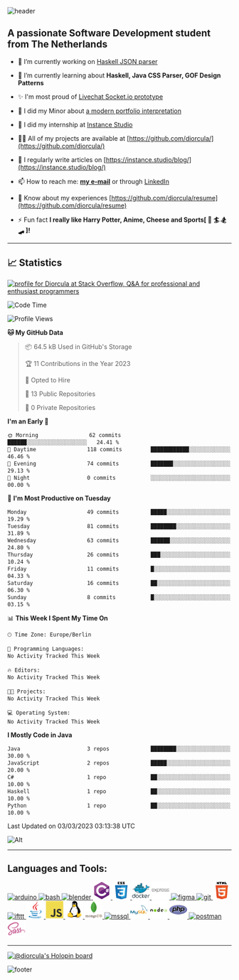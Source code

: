 ![header](https://capsule-render.vercel.app/api?height=190&type=waving&color=6272a4&section=header&&text=Hi%20👋,%20I'm%20Diorcula&fontColor=f8f8f2&fontSize=40)

<h2>A passionate Software Development student from The Netherlands</h3>

- 🔭 I’m currently working on [Haskell JSON parser](https://github.com/diorcula/APP_haskell-json-parser)

- 🌱 I’m currently learning about **Haskell, Java CSS Parser, GOF Design Patterns**

- ✨ I'm most proud of [Livechat Socket.io prototype](https://github.com/diorcula/livechat-socket)

- 🔬 I did my Minor about [a modern portfolio interpretation](https://github.com/diorcula/minor_digital-media-production-portfolop)

- 🏢 I did my internship at [Instance Studio](https://instance.studio/)

- 👨‍💻 All of my projects are available at [https://github.com/diorcula/](https://github.com/diorcula/)

- 📝 I regularly write articles on [https://instance.studio/blog/](https://instance.studio/blog/)

- 📫 How to reach me: **[my e-mail](mailto:soffersfka@gmail.com?subject=Hello%20from%20Github!)** or through [LinkedIn](https://linkedin.com/fkasoffers/)

- 📄 Know about my experiences [https://github.com/diorcula/resume](https://github.com/diorcula/resume)

- ⚡ Fun fact **I really like Harry Potter, Anime, Cheese and Sports[ 🚴 🏄 🏂 🛹 ]!**
---

## 📈 Statistics
 <a href="https://stackoverflow.com/users/10433530/diorcula"><img src="https://stackoverflow.com/users/flair/10433530.png" width="208" height="58" alt="profile for Diorcula at Stack Overflow, Q&amp;A for professional and enthusiast programmers" title="profile for Diorcula at Stack Overflow, Q&amp;A for professional and enthusiast programmers"></a>
 
<!--START_SECTION:waka-->
![Code Time](http://img.shields.io/badge/Code%20Time-172%20hrs%208%20mins-blue)

![Profile Views](http://img.shields.io/badge/Profile%20Views-0-blue)

**🐱 My GitHub Data** 

> 📦 64.5 kB Used in GitHub's Storage 
 > 
> 🏆 11 Contributions in the Year 2023
 > 
> 💼 Opted to Hire
 > 
> 📜 13 Public Repositories 
 > 
> 🔑 0 Private Repositories 
 > 
**I'm an Early 🐤** 

```text
🌞 Morning                62 commits          ██████░░░░░░░░░░░░░░░░░░░   24.41 % 
🌆 Daytime                118 commits         ████████████░░░░░░░░░░░░░   46.46 % 
🌃 Evening                74 commits          ███████░░░░░░░░░░░░░░░░░░   29.13 % 
🌙 Night                  0 commits           ░░░░░░░░░░░░░░░░░░░░░░░░░   00.00 % 
```
📅 **I'm Most Productive on Tuesday** 

```text
Monday                   49 commits          █████░░░░░░░░░░░░░░░░░░░░   19.29 % 
Tuesday                  81 commits          ████████░░░░░░░░░░░░░░░░░   31.89 % 
Wednesday                63 commits          ██████░░░░░░░░░░░░░░░░░░░   24.80 % 
Thursday                 26 commits          ███░░░░░░░░░░░░░░░░░░░░░░   10.24 % 
Friday                   11 commits          █░░░░░░░░░░░░░░░░░░░░░░░░   04.33 % 
Saturday                 16 commits          ██░░░░░░░░░░░░░░░░░░░░░░░   06.30 % 
Sunday                   8 commits           █░░░░░░░░░░░░░░░░░░░░░░░░   03.15 % 
```


📊 **This Week I Spent My Time On** 

```text
🕑︎ Time Zone: Europe/Berlin

💬 Programming Languages: 
No Activity Tracked This Week

🔥 Editors: 
No Activity Tracked This Week

🐱‍💻 Projects: 
No Activity Tracked This Week

💻 Operating System: 
No Activity Tracked This Week
```

**I Mostly Code in Java** 

```text
Java                     3 repos             ████████░░░░░░░░░░░░░░░░░   30.00 % 
JavaScript               2 repos             █████░░░░░░░░░░░░░░░░░░░░   20.00 % 
C#                       1 repo              ██░░░░░░░░░░░░░░░░░░░░░░░   10.00 % 
Haskell                  1 repo              ██░░░░░░░░░░░░░░░░░░░░░░░   10.00 % 
Python                   1 repo              ██░░░░░░░░░░░░░░░░░░░░░░░   10.00 % 
```




 Last Updated on 03/03/2023 03:13:38 UTC
<!--END_SECTION:waka-->

![Alt](https://repobeats.axiom.co/api/embed/195761058168e90adc531c4a43f929d27a8d4e4c.svg "Repobeats analytics image")
 
---

<h2 align="left">Languages and Tools:</h2>

<p align="left"> <a href="https://www.arduino.cc/" target="_blank" rel="noreferrer"> <img src="https://cdn.worldvectorlogo.com/logos/arduino-1.svg" alt="arduino" width="40" height="40"/> </a> <a href="https://www.gnu.org/software/bash/" target="_blank" rel="noreferrer"> <img src="https://www.vectorlogo.zone/logos/gnu_bash/gnu_bash-icon.svg" alt="bash" width="40" height="40"/> </a> <a href="https://www.blender.org/" target="_blank" rel="noreferrer"> <img src="https://download.blender.org/branding/community/blender_community_badge_white.svg" alt="blender" width="40" height="40"/> </a> <a href="https://www.w3schools.com/cs/" target="_blank" rel="noreferrer"> <img src="https://raw.githubusercontent.com/devicons/devicon/master/icons/csharp/csharp-original.svg" alt="csharp" width="40" height="40"/> </a> <a href="https://www.w3schools.com/css/" target="_blank" rel="noreferrer"> <img src="https://raw.githubusercontent.com/devicons/devicon/master/icons/css3/css3-original-wordmark.svg" alt="css3" width="40" height="40"/> </a> <a href="https://www.docker.com/" target="_blank" rel="noreferrer"> <img src="https://raw.githubusercontent.com/devicons/devicon/master/icons/docker/docker-original-wordmark.svg" alt="docker" width="40" height="40"/> </a> <a href="https://expressjs.com" target="_blank" rel="noreferrer"> <img src="https://raw.githubusercontent.com/devicons/devicon/master/icons/express/express-original-wordmark.svg" alt="express" width="40" height="40"/> </a> <a href="https://www.figma.com/" target="_blank" rel="noreferrer"> <img src="https://www.vectorlogo.zone/logos/figma/figma-icon.svg" alt="figma" width="40" height="40"/> </a> <a href="https://git-scm.com/" target="_blank" rel="noreferrer"> <img src="https://www.vectorlogo.zone/logos/git-scm/git-scm-icon.svg" alt="git" width="40" height="40"/> </a> <a href="https://www.w3.org/html/" target="_blank" rel="noreferrer"> <img src="https://raw.githubusercontent.com/devicons/devicon/master/icons/html5/html5-original-wordmark.svg" alt="html5" width="40" height="40"/> </a> <a href="https://ifttt.com/" target="_blank" rel="noreferrer"> <img src="https://www.vectorlogo.zone/logos/ifttt/ifttt-ar21.svg" alt="ifttt" width="40" height="40"/> </a> <a href="https://www.java.com" target="_blank" rel="noreferrer"> <img src="https://raw.githubusercontent.com/devicons/devicon/master/icons/java/java-original.svg" alt="java" width="40" height="40"/> </a> <a href="https://developer.mozilla.org/en-US/docs/Web/JavaScript" target="_blank" rel="noreferrer"> <img src="https://raw.githubusercontent.com/devicons/devicon/master/icons/javascript/javascript-original.svg" alt="javascript" width="40" height="40"/> </a> <a href="https://www.linux.org/" target="_blank" rel="noreferrer"> <img src="https://raw.githubusercontent.com/devicons/devicon/master/icons/linux/linux-original.svg" alt="linux" width="40" height="40"/> </a> <a href="https://www.mongodb.com/" target="_blank" rel="noreferrer"> <img src="https://raw.githubusercontent.com/devicons/devicon/master/icons/mongodb/mongodb-original-wordmark.svg" alt="mongodb" width="40" height="40"/> </a> <a href="https://www.microsoft.com/en-us/sql-server" target="_blank" rel="noreferrer"> <img src="https://www.svgrepo.com/show/303229/microsoft-sql-server-logo.svg" alt="mssql" width="40" height="40"/> </a> <a href="https://www.mysql.com/" target="_blank" rel="noreferrer"> <img src="https://raw.githubusercontent.com/devicons/devicon/master/icons/mysql/mysql-original-wordmark.svg" alt="mysql" width="40" height="40"/> </a> <a href="https://nodejs.org" target="_blank" rel="noreferrer"> <img src="https://raw.githubusercontent.com/devicons/devicon/master/icons/nodejs/nodejs-original-wordmark.svg" alt="nodejs" width="40" height="40"/> </a> <a href="https://www.php.net" target="_blank" rel="noreferrer"> <img src="https://raw.githubusercontent.com/devicons/devicon/master/icons/php/php-original.svg" alt="php" width="40" height="40"/> </a> <a href="https://postman.com" target="_blank" rel="noreferrer"> <img src="https://www.vectorlogo.zone/logos/getpostman/getpostman-icon.svg" alt="postman" width="40" height="40"/> </a> <a href="https://sass-lang.com" target="_blank" rel="noreferrer"> <img src="https://raw.githubusercontent.com/devicons/devicon/master/icons/sass/sass-original.svg" alt="sass" width="40" height="40"/> </a> </p>

---
[![@diorcula's Holopin board](https://holopin.io/api/user/board?user=diorcula)](https://holopin.io/@diorcula)

![footer](https://capsule-render.vercel.app/api?type=waving&color=6272a4&section=footer)

